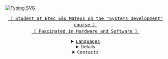 <a href="https://www.linkedin.com/in/vinícius-goi-sanchez-b33209296/"><img src="https://readme-typing-svg.herokuapp.com?font=MonoSpace&pause=1000&color=F7F7F7&center=true&vCenter=true&random=false&width=435&lines=Hey+There!+I'm+Vinicius+Goi+👋!" alt="Typing SVG" />

<p align="center">
  <samp>〘  Student at Etec São Mateus on the "Systems Development" course  〙</br>
〘  Fascinated in Hardware and Software  〙
  </samp>
</p>
<details align="center">
  <summary><samp>Languages</samp></summary><br>
    <img src="https://img.shields.io/badge/HTML5-E34F26?style=for-the-badge&logo=html5&logoColor=white">
    <img src="https://img.shields.io/badge/CSS3-1572B6?style=for-the-badge&logo=css3&logoColor=white">
    <img src="https://img.shields.io/badge/JavaScript-323330?style=for-the-badge&logo=javascript&logoColor=F7DF1E">
    <img src="https://img.shields.io/badge/Python-14354C?style=for-the-badge&logo=python&logoColor=white">
    <img src="https://img.shields.io/badge/Java-ED8B00?style=for-the-badge&logo=openjdk&logoColor=white">
    <img src="https://img.shields.io/badge/PHP-777BB4?style=for-the-badge&logo=php&logoColor=white">
    <img src="https://img.shields.io/badge/MySQL-00000F?style=for-the-badge&logo=mysql&logoColor=white">
</details>

<details align="center">
  <summary><samp>Stats</samp></summary><br>
  
  <p><a href="http://www.github.com/Vinicius-Goi"><img src="https://github-readme-stats.vercel.app/api?username=Vinicius-Goi&show_icons=true&hide=&count_private=true&title_color=a855f7&text_color=ffffff&icon_color=a855f7&bg_color=000000&hide_border=true&show_icons=true" alt="Vinicius-Goi's GitHub stats" /></a>

<a href="http://www.github.com/Vinicius-Goi"><img src="https://github-readme-streak-stats.herokuapp.com/?user=Vinicius-Goi&stroke=ffffff&background=000000&ring=a855f7&fire=a855f7&currStreakNum=ffffff&currStreakLabel=a855f7&sideNums=ffffff&sideLabels=ffffff&dates=ffffff&hide_border=true" /></a>

<a href="https://github.com/Vinicius-Goi" align="left"><img src="https://github-readme-stats.vercel.app/api/top-langs/?username=Vinicius-Goi&langs_count=10&title_color=a855f7&text_color=ffffff&icon_color=a855f7&bg_color=000000&hide_border=true&locale=en&custom_title=Top%20%Languages" alt="Top Languages" /></a></p>
</details>

<details align="center">
  <summary><samp>Contacts</samp></summary><br>
  
  <a href="mailto:viniciusgoisanchez5@gmail.com?subject=Subject&amp;body=Message" target="_blank" rel="noreferrer"><img src="https://img.shields.io/badge/Gmail-D14836?style=for-the-badge&logo=gmail&logoColor=white"></a>
  <a href="https://www.linkedin.com/in/vinícius-goi-sanchez-b33209296/" target="_blank" rel="noreferrer"><img src="https://img.shields.io/badge/LinkedIn-0077B5?style=for-the-badge&logo=linkedin&logoColor=white"></a>
  <a href="https://web.whatsapp.com/send?phone=5511999993041&text=Hello+from+GitHub" target="_blank" rel="noreferrer"><img src="https://img.shields.io/badge/WhatsApp-25D366?style=for-the-badge&logo=whatsapp&logoColor=white"></a>
  <a href="https://www.instagram.com/viniciusgs06/" target="_blank" rel="noreferrer"><img src="https://img.shields.io/badge/Instagram-E4405F?style=for-the-badge&logo=instagram&logoColor=white"></a>
</details>
